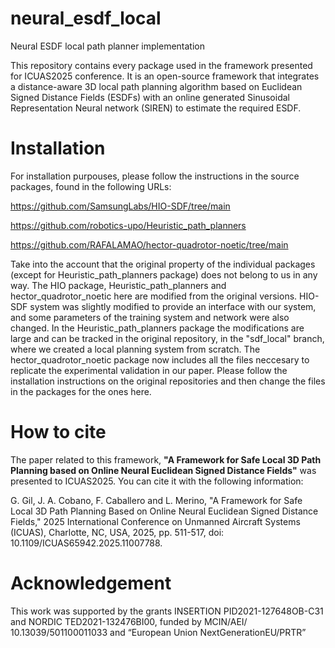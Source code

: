 # neural_esdf_local
Neural ESDF local path planner implementation

This repository contains every package used in the framework presented for ICUAS2025 conference. It is an open-source framework that integrates a distance-aware 3D local path planning algorithm based on Euclidean Signed Distance Fields (ESDFs) with an online generated Sinusoidal Representation Neural network (SIREN) to estimate the required ESDF. 

# **Installation**

For installation purpouses, please follow the instructions in the source packages, found in the following URLs:

https://github.com/SamsungLabs/HIO-SDF/tree/main

https://github.com/robotics-upo/Heuristic_path_planners

https://github.com/RAFALAMAO/hector-quadrotor-noetic/tree/main

Take into the account that the original property of the individual packages (except for Heuristic_path_planners package) does not belong to us in any way. The HIO package, Heuristic_path_planners and hector_quadrotor_noetic here are modified from the original versions. HIO-SDF system was slightly modified to provide an interface with our system, and some parameters of the training system and network were also changed. In the Heuristic_path_planners package the modifications are large and can be tracked in the original repository, in the "sdf_local" branch, where we created a local planning system from scratch. The hector_quadrotor_noetic package now includes all the files neccesary to replicate the experimental validation in our paper. Please follow the installation instructions on the original repositories and then change the files in the packages for the ones here.

# **How to cite**

The paper related to this framework, **"A Framework for Safe Local 3D Path Planning based on Online Neural Euclidean Signed Distance Fields"** was presented to ICUAS2025. You can cite it with the following information:

G. Gil, J. A. Cobano, F. Caballero and L. Merino, "A Framework for Safe Local 3D Path Planning Based on Online Neural Euclidean Signed Distance Fields," 2025 International Conference on Unmanned Aircraft Systems (ICUAS), Charlotte, NC, USA, 2025, pp. 511-517, doi: 10.1109/ICUAS65942.2025.11007788. 

# **Acknowledgement**

This work was supported by the grants INSERTION PID2021-127648OB-C31 and NORDIC TED2021-132476BI00, funded by MCIN/AEI/ 10.13039/501100011033 and “European Union NextGenerationEU/PRTR”
